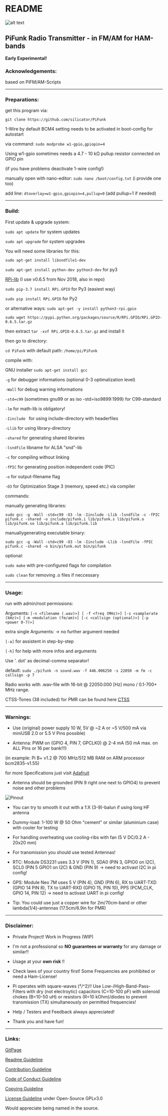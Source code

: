 # README

![alt text](https://raw.githubusercontent.com/silicator/PiFunk/master/docs/favicon.ico "Logo PiFunk")

## PiFunk Radio Transmitter - in FM/AM for HAM-bands

**Early Experimental!**

### Acknowledgements: 
based on PiFM/AM-Scripts
___

### Preparations:

get this program via:

`git clone https://github.com/silicator/PiFunk`

1-Wire by default BCM4 setting needs to be activated in boot-config for autostart

via command: `sudo modprobe w1-gpio,gpiopin=4`

Using w1-gpio sometimes needs a 4.7 - 10 kΩ pullup resistor connected on GPIO pin

(if you have problems deactivate 1-wire config!)

manually open with nano-editor: `sudo nano /boot/config.txt` (i provide one too)

add line: `dtoverlay=w1-gpio,gpiopin=4,pullup=0` (add pullup=1 if needed)
___

### Build:

First update & upgrade system:

`sudo apt update` for system updates

`sudo apt upgrade` for system upgrades

You will need some libraries for this:

`sudo apt-get install libsndfile1-dev`

`sudo apt-get install python-dev python3-dev` for py3

[RPi-lib](https://pypi.org/project/RPi.GPIO/) (I use v0.6.5 from Nov 2018, also in repo)

`sudo pip-3.7 install RPi.GPIO` for Py3 (easiest way)

`sudo pip install RPi.GPIO` for Py2

or alternative ways: `sudo apt-get -y install python3-rpi.gpio`

`sudo wget https://pypi.python.org/packages/source/R/RPi.GPIO/RPi.GPIO-0.6.5.tar.gz`

then extract `tar -xvf RPi.GPIO-0.6.5.tar.gz` and install it

then go to directory:

`cd PiFunk` with default path: `/home/pi/PiFunk`

compile with:

GNU installer `sudo apt-get install gcc`

`-g` for debugger informations (optional 0-3 optimalization level)

`-Wall` for debug warning informations

`-std=c99` (sometimes gnu99 or as iso -std=iso9899:1999) for C99-standard

`-lm` for math-lib is obligatory!

`-Iinclude ` for using include-directory with headerfiles

`-Llib` for using library-directory

`-shared` for generating shared libraries

`-lsndfile` libname for ALSA "snd"-lib

`-c` for compiling without linking

`-fPIC` for generating position independent code (PIC) 

`-o` for output-filename flag

`-O3` for Optimization Stage 3 (memory, speed etc.) via compiler

commands:

manually generating libraries:

`sudo gcc -g -Wall -std=c99 -O3 -lm -Iinclude -Llib -lsndfile -c -fPIC pifunk.c -shared -o include/pifunk.i lib/pifunk.s lib/pifunk.o lib/pifunk.so lib/pifunk.a lib/pifunk.lib`

manuallygenerating executable binary:

`sudo gcc -g -Wall -std=c99 -O3 -lm -Iinclude -Llib -lsndfile -fPIC pifunk.c -shared -o bin/pifunk.out bin/pifunk`

 optional:
 
`sudo make` with pre-configured flags for compilation

`sudo clean` for removing .o files if neccessary

___

### Usage:

run with admin/root permissions:

Arguments: `[-n <filename (.wav)>] [ -f <freq (MHz)>] [-s <samplerate (kHz)>] [-m <modulation (fm/am)>] [-c <callsign (optional)>] [-p <power 0-7)>]`

extra single Arguments: -> no further argument needed

`[-a]` for assistent in step-by-step

`[-h]` for help with more infos and arguments

Use '. dot' as decimal-comma separator!

default: `sudo ./pifunk -n sound.wav -f 446.006250 -s 22050 -m fm -c callsign -p 7`

Radio works with .wav-file with 16-bit @ 22050.000 [Hz] mono / 0.1-700+ MHz range.

CTSS-Tones (38 included) for PMR can be found here [CTSS](ctsspmr.csv)

___

### Warnings:

- Use (original) power supply 10 W, 5V @ ~2 A or ~5 V/500 mA via miniUSB 2.0 or 5.5 V Pins possible)

- Antenna: PWM on (GPIO 4, PIN 7, GPCLK0) @ 2-4 mA (50 mA max. on ALL Pins or 16 per bank!!!)

(in example: Pi B+ v1.2 @ 700 MHz/512 MB RAM on ARM processor bcm2835-v1.55)

for more Specifications just visit [Adafruit](http://www.adafruit.com)

- Antenna should be grounded (PIN 9 right one next to GPIO4) to prevent noise and other problems

![Pinout](docs/pinout-gpio-pib+.jpg)

- You can try to smooth it out with a 1:X (3-9)-balun if using long HF antenna

- Dummy-load: 1-100 W @ 50 Ohm "cement" or similar (aluminium case) with cooler for testing

- For handling overheating use cooling-ribs with fan (5 V DC/0.2 A - 20x20 mm) 

- For transmission you should use tested Antennas!

- RTC: Module DS3231 uses 3.3 V (PIN 1), SDA0 (PIN 3, GPIO0 on I2C),  SCL0 (PIN 5 GPIO1 on I2C) & GND (PIN 9) 
-> need to activast I2C in pi config!

- GPS: Module Neo 7M uses 5 V (PIN 4), GND (PIN 6), RX to UART-TXD (GPIO 14 PIN 8), TX to UART-RXD (GPIO 15, PIN 10), PPS (PCM_CLK, GPIO 14, PIN 12)
-> need to activast UART in pi config!

- Tip: You could use just a copper wire for 2m/70cm-band or other lambda(1/4)-antennas (17.5cm/6.9in for PMR)
___

### Disclaimer:

- Private Project! Work in Progress (WIP)

- I'm not a professional so **NO guarantees or warranty** for any damage or similar!!

- Usage at your **own risk** !!

- Check laws of your country first! Some Frequencies are prohibited or need a Ham-License!

- Pi operates with square-waves (²/^2)!! Use Low-/High-Band-Pass-Filters with dry (not electroytic) capacitors (C=10-100 pF)
with solenoid chokes (B=10-50 uH) or resistors (R=10 kOhm)/diodes to prevent transmission (TX) simultaneously on permitted frequencies!

* Help / Testers and Feedback always appreciated!

* Thank you and have fun!
___

### Links:

[GitPage](https://silicator.github.io/PiFunk/)

[Readme Guideline](README.md)

[Contribution Guideline](docs/CONTRIBUTING.md)

[Code of Conduct Guideline](docs/CODE_OF_CONDUCT.md)

[Copying Guideline](docs/COPYING.md)

[License Guideline](LICENSE.md) under Open-Source GPLv3.0

Would appreciate being named in the source.
